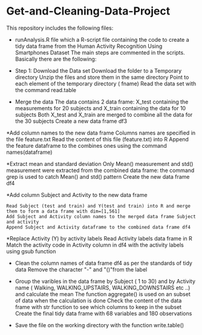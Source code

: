 Get-and-Cleaning-Data-Project
=============================
This repository includes the following files:
- runAnalysis.R file which a R-script file containing the code to create a tidy data frame from the Human Activity Recognition Using Smartphones Dataset
The main steps are commented in the scripts. Basically there are the following:
 * Step 1: Download the Data set
          Download the folder to a Temporary directory
          Unzip the files and store them in the same directory
          Point to each element of the temporary directory ( fname)
          Read the data set with the command read.table
          
* Merge the data
        The data contains 2 data frame: X_test containing the measurements for 20 subjects and X_train containing the data for 10 subjects
        Both X_test and X_train are merged to combine all the data for the 30 subjects
        Create a new data frame df3
        
*Add column names to the new data frame
        Columns names are specified in the file feature.txt
        Read the content of this file (feature.txt) into R
        Append the feature dataframe to the combines ones using the command names(dataframe)
        
*Extract mean and standard deviation
        Only Mean() measurement and std() measurement were extracted from the combined data frame: the command grep is used to catch Mean() and std() pattern
        Create the new data frame df4
        
*Add column Subject and Activity to the new data frame

    Read Subject (test and train) and Y(test and train) into R and merge them to form a data frame with dim=[1,561]
    Add Subject and Activity column names to the merged data frame Subject and activity
    Append Subject and Activity dataframe to the combined data frame df4

*Replace Activity (Y) by activity labels
        Read Activity labels data frame in R
        Match the activity code in Activity column in df4 with the activity labels using gsub function
        
* Clean the column names of data frame df4 as per the standards of tidy data 
        Remove the character "-" and "()"from the label
    
* Group the varibles in the data frame by Subject ( 1 to 30) and by Activity name ( Walking, WALKING_UPSTAIRS, WALKING_DOWNSTAIRS etc ..) and calculate the mean
  The function aggregate() is used on an subset of data when the calculation is done 
  Check the content of the data frame with str function to see which columns to keep in the subset
  Create the final tidy data frame with 68 variables and 180 observations
  
* Save the file on the working directory with the function write.table()
        
 
